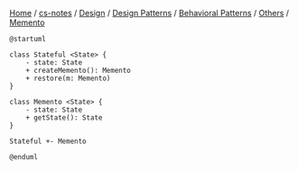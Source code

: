 [Home](https://mengxianbin.github.io) /
[cs-notes](https://mengxianbin.github.io/cs-notes/site) /
[Design](https://mengxianbin.github.io/cs-notes/site/Design) /
[Design Patterns](https://mengxianbin.github.io/cs-notes/site/Design/Design%20Patterns) /
[Behavioral Patterns](https://mengxianbin.github.io/cs-notes/site/Design/Design%20Patterns/Behavioral%20Patterns) /
[Others](https://mengxianbin.github.io/cs-notes/site/Design/Design%20Patterns/Behavioral%20Patterns/Others) /
[Memento](https://mengxianbin.github.io/cs-notes/site/Design/Design%20Patterns/Behavioral%20Patterns/Others/Memento)

```plantuml
@startuml

class Stateful <State> {
    - state: State
    + createMemento(): Memento
    + restore(m: Memento)
}

class Memento <State> {
    - state: State
    + getState(): State
}

Stateful +- Memento

@enduml
```

